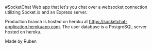 #SocketChat
Web app that let's you chat over a websocket connection utilizing Socket.io and an Express server.

Production branch is hosted on heroku at https://socketchat-application.herokuapp.com.
The user database is a PostgreSQL server hosted on heroku.

Made by Ruben